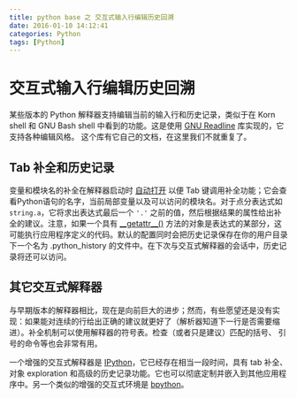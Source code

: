 ```yaml
---
title: python base 之 交互式输入行编辑历史回溯
date: 2016-01-10 14:12:41
categories: Python
tags: [Python]
---
```


交互式输入行编辑历史回溯
========================

某些版本的 Python 解释器支持编辑当前的输入行和历史记录，类似于在 Korn
shell 和 GNU Bash shell 中看到的功能。这是使用 [GNU
Readline](http://tiswww.case.edu/php/chet/readline/rltop.html)
库实现的，它支持各种编辑风格。
这个库有它自己的文档，在这里我们不就重复了。

Tab 补全和历史记录
------------------

变量和模块名的补全在解释器启动时
[自动打开](https://docs.python.org/3/library/site.html#rlcompleter-config)
以便 Tab
键调用补全功能；它会查看Python语句的名字，当前局部变量以及可以访问的模块名。对于点分表达式如
`string.a`，它将求出表达式最后一个 `'.'`
之前的值，然后根据结果的属性给出补全的建议。注意，如果一个具有
[\_\_getattr\_\_()](https://docs.python.org/3/reference/datamodel.html#object.__getattr__)
方法的对象是表达式的某部分，这可能执行应用程序定义的代码。默认的配置同时会把历史记录保存在你的用户目录下一个名为
.python\_history
的文件中。在下次与交互式解释器的会话中，历史记录将还可以访问。

其它交互式解释器
----------------

与早期版本的解释器相比，现在是向前巨大的进步；然而，有些愿望还是没有实现：如果能对连续的行给出正确的建议就更好了（解析器知道下一行是否需要缩进）。补全机制可以使用解释器的符号表。检查（或者只是建议）匹配的括号、
引号的命令等也会非常有用。

一个增强的交互式解释器是
[IPython](http://ipython.scipy.org/)，它已经存在相当一段时间，具有 tab
补全、 对象 exploration
和高级的历史记录功能。它也可以彻底定制并嵌入到其他应用程序中。另一个类似的增强的交互式环境是
[bpython](http://www.bpython-interpreter.org/)。
